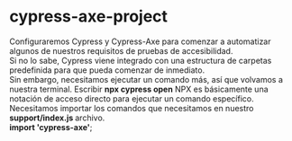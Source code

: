 # cypress-axe-project
Configuraremos Cypress y Cypress-Axe para comenzar a automatizar algunos de nuestros requisitos de pruebas de accesibilidad.<br>
Si no lo sabe, Cypress viene integrado con una estructura de carpetas predefinida para que pueda comenzar de inmediato.<br>
Sin embargo, necesitamos ejecutar un comando más, así que volvamos a nuestra terminal.
Escribir <b>npx cypress open</b>
NPX es básicamente una notación de acceso directo para ejecutar un comando específico.<br>
Necesitamos importar los comandos que necesitamos en nuestro <b> support/index.js </b> archivo.<br> <b>import 'cypress-axe'</b>;<br>
